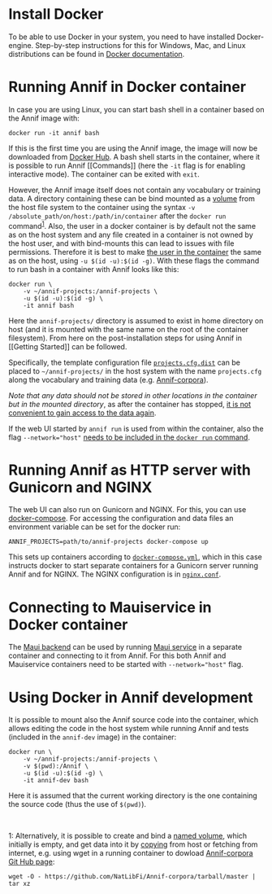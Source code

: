 # Install Docker

To be able to use Docker in your system, you need to have installed Docker-engine. Step-by-step instructions for this for Windows, Mac, and Linux distributions can be found in [Docker documentation](https://docs.docker.com/install/). 

# Running Annif in Docker container

In case you are using Linux, you can start bash shell in a container based on the Annif image with:

    docker run -it annif bash 

If this is the first time you are using the Annif image, the image will now be downloaded from [Docker Hub](https://hub.docker.com/). A bash shell starts in the container, where it is possible to run Annif [[Commands]] (here the `-it` flag is for enabling interactive mode). The container can be exited with `exit`.

However, the Annif image itself does not contain any vocabulary or training data. A directory containing these can be bind mounted as a [volume](https://docs.docker.com/storage/volumes/) from the host file system to the container using the syntax `-v /absolute_path/on/host:/path/in/container` after the `docker run` command<sup id="a1">[1](#myfootnote1)</sup>. Also, the user in a docker container is by default not the same as on the host system and any file created in a container is not owned by the host user, and with bind-mounts this can lead to issues with file permissions. Therefore it is best to make [the user in the container](https://docs.docker.com/engine/reference/run/#user) the same as on the host, using `-u $(id -u):$(id -g)`. With these flags the command to run bash in a container with Annif looks like this:

    docker run \
        -v ~/annif-projects:/annif-projects \
        -u $(id -u):$(id -g) \
        -it annif bash

Here the `annif-projects/` directory is assumed to exist in home directory on host (and it is mounted with the same name on the root of the container filesystem). From here on the post-installation steps for using Annif in [[Getting Started]] can be followed. 

Specifically, the template configuration file [`projects.cfg.dist`](https://github.com/NatLibFi/Annif/blob/master/projects.cfg.dist) can be placed to `~/annif-projects/` in the host system with the name `projects.cfg` along the vocabulary and training data (e.g. [Annif-corpora](https://github.com/NatLibFi/Annif-corpora)).

*Note that any data should not be stored in other locations in the container but in the mounted directory*, as after the container has stopped, [it is not convenient to gain access to the data again](https://docs.docker.com/engine/reference/commandline/commit/).

If the web UI started by `annif run` is used from within the container, also the flag `--network="host"` [needs to be included in the `docker run` command](https://docs.docker.com/engine/reference/run/#network-host).

# Running Annif as HTTP server with Gunicorn and NGINX

The web UI can also run on Gunicorn and NGINX. For this, you can use [docker-compose](https://docs.docker.com/compose/). For accessing the configuration and data files an environment variable can be set for the docker run: 

`ANNIF_PROJECTS=path/to/annif-projects docker-compose up`

This sets up containers according to [`docker-compose.yml`](https://github.com/NatLibFi/Annif/blob/issue278-dockerize-annif/docker-compose.yml), which in this case instructs docker to start separate containers for a Gunicorn server running Annif and for NGINX. The NGINX configuration is in [`nginx.conf`](https://github.com/NatLibFi/Annif/blob/issue278-dockerize-annif/annif/nginx/nginx.conf). 

# Connecting to Mauiservice in Docker container

The [Maui backend](https://github.com/NatLibFi/Annif/wiki/Backend%3A-Maui) can be used by running [Maui service](https://github.com/NatLibFi/mauiservice/blob/dockerize-mauiservice/DEVELOPER.md#usage-with-docker) in a separate container and connecting to it from Annif. For this both Annif and Mauiservice containers need to be started with `--network="host"` flag.

# Using Docker in Annif development

It is possible to mount also the Annif source code into the container, which allows editing the code in the host system while running Annif and tests (included in the `annif-dev` image) in the container:

    docker run \
        -v ~/annif-projects:/annif-projects \
        -v $(pwd):/Annif \
        -u $(id -u):$(id -g) \
        -it annif-dev bash

Here it is assumed that the current working directory is the one containing the source code (thus the use of `$(pwd)`).

&nbsp;

<a name="myfootnote1">1</a>:
Alternatively, it is possible to create and bind a [named volume](https://success.docker.com/article/different-types-of-volumes), which initially is empty, and get data into it by [copying](https://docs.docker.com/engine/reference/commandline/cp/) from host or fetching from internet, e.g. using wget in a running container to dowload [Annif-corpora Git Hub page](https://github.com/NatLibFi/Annif-corpora):

`wget -O - https://github.com/NatLibFi/Annif-corpora/tarball/master | tar xz`


